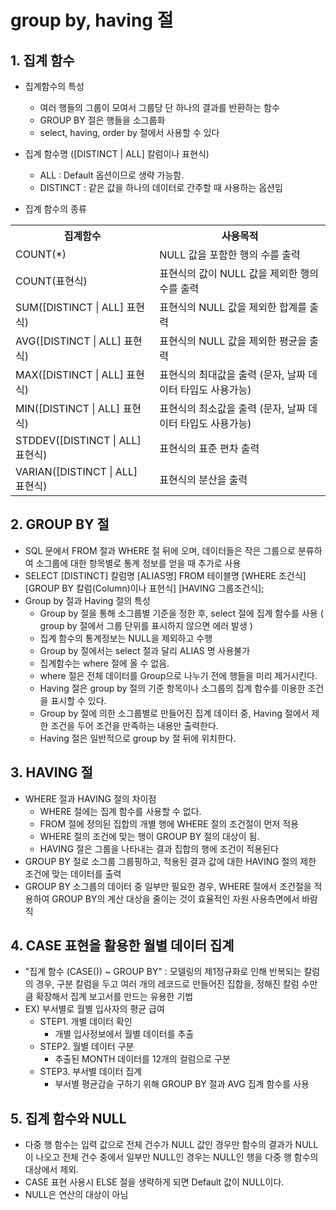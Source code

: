 # group by, having 절
## 1. 집계 함수
- 집계함수의 특성
	- 여러 행들의 그룹이 모여서 그룹당 단 하나의 결과를 반환하는 함수
	- GROUP BY 절은 행들을 소그룹화
	- select, having, order by 절에서 사용할 수 있다

- 집계 함수명 ([DISTINCT | ALL] 칼럼이나 표현식) 
	- ALL : Default 옵션이므로 생략 가능함.
	- DISTINCT : 같은 값을 하나의 데이터로 간주할 때 사용하는 옵션임

- 집계 함수의 종류
<table>
	<th> 
		집계함수
	<th> 사용목적
	<tr>
		<td> COUNT(*)
		<td> NULL 값을 포함한 행의 수를 출력
	<tr>
		<td> COUNT(표현식)
		<td> 표현식의 값이 NULL 값을 제외한 행의 수를 출력
	<tr>
		<td> SUM([DISTINCT | ALL] 표현식)
		<td> 표현식의 NULL 값을 제외한 합계를 출력
	<tr>
		<td> AVG([DISTINCT | ALL] 표현식)
		<td> 표현식의 NULL 값을 제외한 평균을 출력
	<tr>
		<td> MAX([DISTINCT | ALL] 표현식)
		<td> 표현식의 최대값을 출력 (문자, 날짜 데이터 타입도 사용가능)
	<tr>
		<td> MIN([DISTINCT | ALL] 표현식)
		<td> 표현식의 최소값을 출력 (문자, 날짜 데이터 타입도 사용가능)
			<tr>
		<td> STDDEV([DISTINCT | ALL] 표현식)
		<td> 표현식의 표준 편차 출력
	<tr>
		<td> VARIAN([DISTINCT | ALL] 표현식)
		<td> 표현식의 분산을 출력
</table>
			
## 2. GROUP BY 절
- SQL 문에서 FROM 절과 WHERE 절 뒤에 오며, 데이터들은 작은 그룹으로 분류하여 소그룹에 대한 항목별로 통계 정보를 얻을 때 추가로 사용
- SELECT [DISTINCT] 칼럼명 [ALIAS명] FROM 테이블명 [WHERE 조건식] [GROUP BY 칼럼(Column)이나 표현식] [HAVING 그룹조건식];
- Group by 절과 Having 절의 특성
	- Group by 절을 통해 소그룹별 기준을 정한 후, select 절에 집계 함수를 사용 ( group by 절에서 그룹 단위를 표시하지 않으면 에러 발생 )
	- 집계 함수의 통계정보는 NULL을 제외하고 수행
	- Group by 절에서는 select 절과 달리 ALIAS 명 사용불가
	- 집계함수는 where 절에 올 수 없음.
	- where 절은 전체 데이터를 Group으로 나누기 전에 행들을 미리 제거시킨다.
	- Having 절은 group by 절의 기준 항목이나 소그룹의 집계 함수를 이용한 조건을 표시할 수 있다.
	- Group by 절에 의한 소그룹별로 만들어진 집계 데이터 중, Having 절에서 제한 조건을 두어 조건을 만족하는 내용만 출력한다.
	- Having 절은 일반적으로 group by 절 뒤에 위치한다.

## 3. HAVING 절
- WHERE 절과 HAVING 절의 차이점
	- WHERE 절에는 집계 함수를 사용할 수 없다.
	- FROM 절에 정의된 집합의 개별 행에 WHERE 절의 조건절이 먼저 적용
	- WHERE 절의 조건에 맞는 행이 GROUP BY 절의 대상이 됨.
	- HAVING 절은 그룹을 나타내는 결과 집합의 행에 조건이 적용된다
- GROUP BY 절로 소그룹 그룹핑하고, 적용된 결과 값에 대한 HAVING 절의 제한 조건에 맞는 데이터를 출력
- GROUP BY 소그룹의 데이터 중 일부만 필요한 경우, WHERE 절에서 조건절을 적용하여 GROUP BY의 계산 대상을 줄이는 것이 효율적인 자원 사용측면에서 바람직

## 4. CASE 표현을 활용한 월별 데이터 집계
- "집계 함수 (CASE()) ~ GROUP BY" : 모델링의 제1정규화로 인해 반복되는 칼럼의 경우, 구분 칼럼을 두고 여러 개의 레코드로 만들어진 집합을, 정해진 칼럼 수만큼 확장해서 집계 보고서를 만드는 유용한 기법
- EX) 부서별로 월별 입사자의 평균 급여
	- STEP1. 개별 데이터 확인
		- 개별 입사정보에서 월별 데이터를 추출
	- STEP2. 월별 데이터 구분
		- 추출된 MONTH 데이터를 12개의 컬럼으로 구분
	- STEP3. 부서별 데이터 집계
		- 부서별 평균갑슬 구하기 위해 GROUP BY 절과 AVG 집계 함수를 사용

## 5. 집계 함수와 NULL
- 다중 행 함수는 입력 값으로 전체 건수가 NULL 값인 경우만 함수의 결과가 NULL이 나오고 전체 건수 중에서 일부만 NULL인 경우는 NULL인 행을 다중 행 함수의 대상에서 제외.
- CASE 표현 사용시 ELSE 절을 생략하게 되면 Default 값이 NULL이다. 
- NULL은 연산의 대상이 아님
